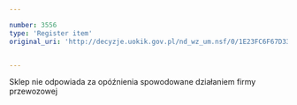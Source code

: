 ```yaml
---

number: 3556
type: 'Register item'
original_uri: 'http://decyzje.uokik.gov.pl/nd_wz_um.nsf/0/1E23FC6F67D33423C1257A54003B6F70?OpenDocument'


---
```


Sklep nie odpowiada za opóźnienia spowodowane działaniem firmy przewozowej
